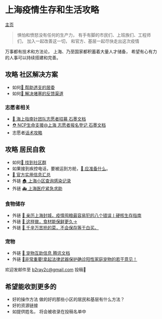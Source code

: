 # 上海疫情生存和生活攻略
[主页](https://raynardj.github.io/cv19survive/)
> 惧怕和愤怒没有任何的生产力， 有手有脚的市民们、上班族们、工程师们， 加入一起改善这一切， 和官方、基层一起尽快走出这次疫情

万事都有技术和方法论， 上海、乃至国家都积蓄着大量人才储备， 希望有心有力的人事可以持续搭建和完善。

## 攻略 社区解决方案
* 如何[🌻 帮助透支的居委](https://raynardj.github.io/cv19survive/juwei_help.html)
* 如何[🚧 解决堵塞的反馈渠道](https://raynardj.github.io/cv19survive/communication.html)

### 志愿者相关
* [🐙 海上指南针团队志愿者招募 石墨文档](https://shimo.im/forms/1lq7M5VXoDSdGXAe/fill)
* [⛑ NCP生命支援@上海 志愿者报名登记 石墨文档](https://shimo.im/forms/rfKgVwB8wugIaHIL/fill)
* 志愿者[话术攻略](https://raynardj.github.io/cv19survive/script.html)

## 攻略 居民自救
* 如何[🤗 找到社区群](https://raynardj.github.io/cv19survive/find_group.html)
* 如果接到疾控电话，要被运到方舱，[🧳 应准备什么](https://raynardj.github.io/cv19survive/fangcang_prepare.html)。
* [🎩 官方实用信息汇总](https://raynardj.github.io/cv19survive/gov_help.html)
* 外链 [🏠 上海小区查询感染记录](https://chenfan.info)
* 外链 [🚑 上海医疗紧急求助](https://docs.qq.com/sheet/DQkxnQmxjYndhdGlX?tab=2wypoc&scode=)

### 食物储存
* 外链 [🍞 亲历上海封城，疫情囤粮最容易犯的八个错误丨硬核生存指南](https://mp.weixin.qq.com/s/edpWjq_CZoNa94op-z4HAA)
* 外链 [🍕 这样做，食材能保鲜更久→](https://mp.weixin.qq.com/s/9GN5QYoe58iurebPZZR6LQ)
* 外链 [🥦 千辛万苦抢的菜，不会保存等于白买。](https://mp.weixin.qq.com/s/MUXiscHqxTni_2sNQQv4jQ)

### 宠物
* 外链 [🐰 宠物互助信息 腾讯文档](https://docs.qq.com/sheet/DRUJiRHhBR0FhbmdN?tab=BB08J2&scode=)
* 外链 [🐶非常重要!拿起法律武器保护确诊阳性家庭宠物的若干意见！](https://mp.weixin.qq.com/s/M-erDwsL0PT93z3RMk6iJw)

欢迎发邮件至 b2ray2c@gmail.com 投稿💌 
## 希望能收到更多的
* 好的操作方法 做的好的那些小区的居民和基层有什么方法？
* 好的资源链接
* 如提供姓名， 将会被收录在投稿名单中 
